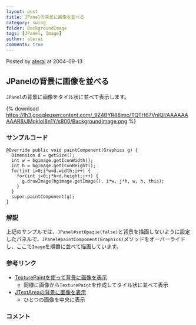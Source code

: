 ```yaml
---
layout: post
title: JPanelの背景に画像を並べる
category: swing
folder: BackgroundImage
tags: [JPanel, Image]
author: aterai
comments: true
---
```


Posted by [aterai](http://terai.xrea.jp/aterai.html) at 2004-09-13

## JPanelの背景に画像を並べる
`JPanel`の背景に画像をタイル状に並べて表示します。


{% download https://lh3.googleusercontent.com/_9Z4BYR88imo/TQTH67VnIQI/AAAAAAAAAR8/JMqkIoI8n1Y/s800/BackgroundImage.png %}

### サンプルコード
<pre class="prettyprint"><code>@Override public void paintComponent(Graphics g) {
  Dimension d = getSize();
  int w = bgimage.getIconWidth();
  int h = bgimage.getIconHeight();
  for(int i=0;i*w&lt;d.width;i++) {
    for(int j=0;j*h&lt;d.height;j++) {
      g.drawImage(bgimage.getImage(), i*w, j*h, w, h, this);
    }
  }
  super.paintComponent(g);
}
</code></pre>

### 解説
上記のサンプルでは、`JPanel#setOpaque(false)`と背景を描画しないように設定したパネルで、`JPanel#paintComponent(Graphics)`メソッドをオーバーライドし、ここで`Image`を順番に並べて描画しています。

### 参考リンク
- [TexturePaintを使って背景に画像を表示](http://terai.xrea.jp/Swing/TexturePaint.html)
    - 同様に画像から`TexturePaint`を作成してタイル状に並べて表示
- [JTextAreaの背景に画像を表示](http://terai.xrea.jp/Swing/CentredBackgroundBorder.html)
    - ひとつの画像を中央に表示

<!-- dummy comment line for breaking list -->

### コメント
